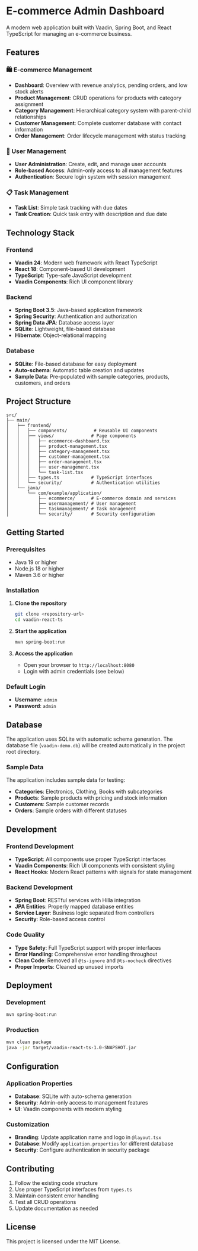 # E-commerce Admin Dashboard

A modern web application built with Vaadin, Spring Boot, and React TypeScript for managing an e-commerce business.

## Features

### 🛍️ E-commerce Management
- **Dashboard**: Overview with revenue analytics, pending orders, and low stock alerts
- **Product Management**: CRUD operations for products with category assignment
- **Category Management**: Hierarchical category system with parent-child relationships
- **Customer Management**: Complete customer database with contact information
- **Order Management**: Order lifecycle management with status tracking

### 👥 User Management
- **User Administration**: Create, edit, and manage user accounts
- **Role-based Access**: Admin-only access to all management features
- **Authentication**: Secure login system with session management

### 📋 Task Management
- **Task List**: Simple task tracking with due dates
- **Task Creation**: Quick task entry with description and due date

## Technology Stack

### Frontend
- **Vaadin 24**: Modern web framework with React TypeScript
- **React 18**: Component-based UI development
- **TypeScript**: Type-safe JavaScript development
- **Vaadin Components**: Rich UI component library

### Backend
- **Spring Boot 3.5**: Java-based application framework
- **Spring Security**: Authentication and authorization
- **Spring Data JPA**: Database access layer
- **SQLite**: Lightweight, file-based database
- **Hibernate**: Object-relational mapping

### Database
- **SQLite**: File-based database for easy deployment
- **Auto-schema**: Automatic table creation and updates
- **Sample Data**: Pre-populated with sample categories, products, customers, and orders

## Project Structure

```
src/
├── main/
│   ├── frontend/
│   │   ├── components/          # Reusable UI components
│   │   ├── views/              # Page components
│   │   │   ├── ecommerce-dashboard.tsx
│   │   │   ├── product-management.tsx
│   │   │   ├── category-management.tsx
│   │   │   ├── customer-management.tsx
│   │   │   ├── order-management.tsx
│   │   │   ├── user-management.tsx
│   │   │   └── task-list.tsx
│   │   ├── types.ts            # TypeScript interfaces
│   │   └── security/           # Authentication utilities
│   └── java/
│       └── com/example/application/
│           ├── ecommerce/      # E-commerce domain and services
│           ├── usermanagement/ # User management
│           ├── taskmanagement/ # Task management
│           └── security/       # Security configuration
```

## Getting Started

### Prerequisites
- Java 19 or higher
- Node.js 18 or higher
- Maven 3.6 or higher

### Installation

1. **Clone the repository**
   ```bash
   git clone <repository-url>
   cd vaadin-react-ts
   ```

2. **Start the application**
   ```bash
   mvn spring-boot:run
   ```

3. **Access the application**
   - Open your browser to `http://localhost:8080`
   - Login with admin credentials (see below)

### Default Login
- **Username**: `admin`
- **Password**: `admin`

## Database

The application uses SQLite with automatic schema generation. The database file (`vaadin-demo.db`) will be created automatically in the project root directory.

### Sample Data
The application includes sample data for testing:
- **Categories**: Electronics, Clothing, Books with subcategories
- **Products**: Sample products with pricing and stock information
- **Customers**: Sample customer records
- **Orders**: Sample orders with different statuses

## Development

### Frontend Development
- **TypeScript**: All components use proper TypeScript interfaces
- **Vaadin Components**: Rich UI components with consistent styling
- **React Hooks**: Modern React patterns with signals for state management

### Backend Development
- **Spring Boot**: RESTful services with Hilla integration
- **JPA Entities**: Properly mapped database entities
- **Service Layer**: Business logic separated from controllers
- **Security**: Role-based access control

### Code Quality
- **Type Safety**: Full TypeScript support with proper interfaces
- **Error Handling**: Comprehensive error handling throughout
- **Clean Code**: Removed all `@ts-ignore` and `@ts-nocheck` directives
- **Proper Imports**: Cleaned up unused imports

## Deployment

### Development
```bash
mvn spring-boot:run
```

### Production
```bash
mvn clean package
java -jar target/vaadin-react-ts-1.0-SNAPSHOT.jar
```

## Configuration

### Application Properties
- **Database**: SQLite with auto-schema generation
- **Security**: Admin-only access to management features
- **UI**: Vaadin components with modern styling

### Customization
- **Branding**: Update application name and logo in `@layout.tsx`
- **Database**: Modify `application.properties` for different database
- **Security**: Configure authentication in security package

## Contributing

1. Follow the existing code structure
2. Use proper TypeScript interfaces from `types.ts`
3. Maintain consistent error handling
4. Test all CRUD operations
5. Update documentation as needed

## License

This project is licensed under the MIT License.

